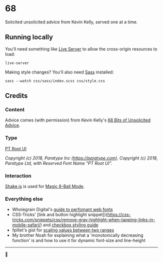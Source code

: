 # 68
Solicited unsolicited advice from Kevin Kelly, served one at a time.

## Running locally
You'll need something like [Live Server](https://www.npmjs.com/package/live-server#installation) to allow the cross-origin resources to load:

`live-server`

Making style changes? You'll also need [Sass](https://sass-lang.com/install) installed:

`sass --watch css/sass/index.scss css/style.css`

## Credits

### Content
Advice comes (with permission) from Kevin Kelly's [68 Bits of Unsolicited Advice](https://kk.org/thetechnium/68-bits-of-unsolicited-advice/).

### Type
[PT Root UI](https://www.paratype.com/fonts/pt/pt-root-ui/vf)

_Copyright (c) 2018, Paratype Inc (https://paratype.com), Copyright (c) 2018, Paratype Ltd,
with Reserved Font Name "PT Root UI"._

### Interaction
[Shake.js](https://github.com/alexgibson/shake.js/) is used for [Magic 8-Ball Mode](https://twitter.com/dnywh/status/1261460337225654272).

### Everything else
- Wholegrain Digital's [guide to perfomant web fonts](https://www.wholegraindigital.com/blog/performant-web-fonts/)
- CSS-Tricks' [link and button highlight snippet])(https://css-tricks.com/snippets/css/remove-gray-highlight-when-tapping-links-in-mobile-safari/) and [checkbox styling guide](https://css-tricks.com/the-checkbox-hack/)
- fpillet's gist for [scaling values between two ranges](https://gist.github.com/fpillet/993002)
- My brother Noah for explaining what a 'monotonically decreasing function' is and how to use it for dynamic font-size and line-height
---
🎱

